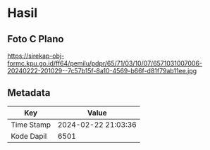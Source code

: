 # Hasil

## Foto C Plano

https://sirekap-obj-formc.kpu.go.id/ff64/pemilu/pdpr/65/71/03/10/07/6571031007006-20240222-201029--7c57b15f-8a10-4569-b66f-d81f79ab11ee.jpg


## Metadata

| Key        | Value               |
| ---------- | ------------------- |
| Time Stamp | 2024-02-22 21:03:36 |
| Kode Dapil | 6501                |




